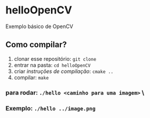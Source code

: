 # helloOpenCV
Exemplo básico de OpenCV


## Como compilar?
1. clonar esse repositório: `git clone `
1. entrar na pasta: `cd helloOpenCV`
1. criar *instruções de compilação*: `cmake ..`
1. compilar: `make`
### para rodar: `./hello <caminho para uma imagem>` \
### Exemplo: `./hello ../image.png`
